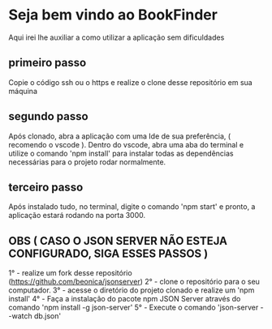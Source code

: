 # Seja bem vindo ao BookFinder 

Aqui irei lhe auxiliar a como utilizar a aplicação sem dificuldades

## primeiro passo

Copie o código ssh ou o https e realize o clone desse repositório em sua máquina

## segundo passo

Após clonado, abra a aplicação com uma Ide de sua preferência, ( recomendo o vscode ).
Dentro do vscode, abra uma aba do terminal e utilize o comando 'npm install' para instalar
todas as dependências necessárias para o projeto rodar normalmente.

## terceiro passo

Após instalado tudo, no terminal, digite o comando 'npm start' e pronto, a aplicação estará rodando
na porta 3000.

## OBS ( CASO O JSON SERVER NÃO ESTEJA CONFIGURADO, SIGA ESSES PASSOS )

1° - realize um fork desse repositório (https://github.com/beonica/jsonserver)
2° - clone o repositório para o seu computador.
3° - acesse o diretório do projeto clonado e realize um 'npm install'
4° - Faça a instalação do pacote npm JSON Server através do comando 'npm install -g json-server'
5° - Execute o comando 'json-server --watch db.json'